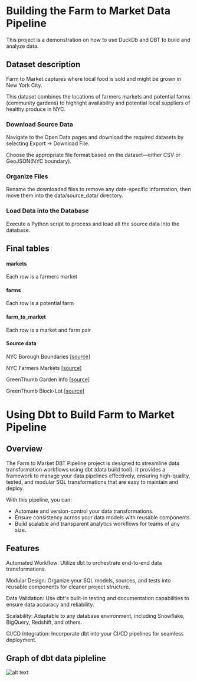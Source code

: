 # Building the Farm to Market Data Pipeline
This project is a demonstration on how to use DuckDb and DBT to build and analyze data.

## Dataset description
Farm to Market captures where local food is sold and might be grown in New York City.

This dataset combines the locations of farmers markets and potential farms (community gardens) to highlight availability and potential local suppliers of healthy produce in NYC.

### Download Source Data
Navigate to the Open Data pages and download the required datasets by selecting Export → Download File.

Choose the appropriate file format based on the dataset—either CSV or GeoJSON(NYC boundary).

### Organize Files
Rename the downloaded files to remove any date-specific information, then move them into the data/source_data/ directory.

### Load Data into the Database
Execute a Python script to process and load all the source data into the database.

## Final tables

#### markets
Each row is a farmers market

#### farms

Each row is a potential farm

#### farm_to_market

Each row is a market and farm pair

#### Source data

NYC Borough Boundaries [[source](https://data.cityofnewyork.us/City-Government/Borough-Boundaries/tqmj-j8zm)]

NYC Farmers Markets [[source](https://data.cityofnewyork.us/Health/NYC-Farmers-Markets/8vwk-6iz2/about_data)]

GreenThumb Garden Info [[source](https://data.cityofnewyork.us/dataset/GreenThumb-Garden-Info/p78i-pat6/about_data)]


GreenThumb Block-Lot [[source](https://data.cityofnewyork.us/dataset/GreenThumb-Block-Lot/fsjc-9fyh/about_data)]



# Using Dbt to Build Farm to Market Pipeline 

## Overview

The Farm to Market DBT Pipeline project is designed to streamline data transformation workflows using dbt (data build tool). It provides a framework to manage your data pipelines effectively, ensuring high-quality, tested, and modular SQL transformations that are easy to maintain and deploy.

With this pipeline, you can:

* Automate and version-control your data transformations.
* Ensure consistency across your data models with reusable components.
* Build scalable and transparent analytics workflows for teams of any size.

## Features

Automated Workflow: Utilize dbt to orchestrate end-to-end data transformations.

Modular Design: Organize your SQL models, sources, and tests into reusable components for cleaner project structure.

Data Validation: Use dbt's built-in testing and documentation capabilities to ensure data accuracy and reliability.

Scalability: Adaptable to any database environment, including Snowflake, BigQuery, Redshift, and others.

CI/CD Integration: Incorporate dbt into your CI/CD pipelines for seamless deployment.

## Graph of dbt data pipleline

![alt text](image.png)